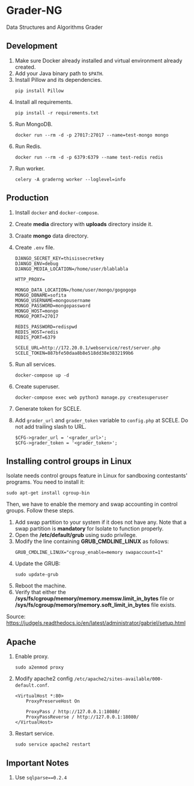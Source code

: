 # Grader-NG

Data Structures and Algorithms Grader

## Development

1. Make sure Docker already installed and virtual environment already created.
1. Add your Java binary path to `$PATH`.
1. Install Pillow and its dependencies.
   ```
   pip install Pillow
   ```
1. Install all requirements.
   ```
   pip install -r requirements.txt
   ```
1. Run MongoDB.
   ```
   docker run --rm -d -p 27017:27017 --name=test-mongo mongo
   ```
1. Run Redis.
   ```
   docker run --rm -d -p 6379:6379 --name test-redis redis
   ```
1. Run worker.
   ```
   celery -A graderng worker --loglevel=info
   ```

## Production

1. Install `docker` and `docker-compose`.
1. Create **media** directory with **uploads** directory inside it.
1. Craate **mongo** data directory.
1. Create `.env` file.

   ```
   DJANGO_SECRET_KEY=thisissecretkey
   DJANGO_ENV=debug
   DJANGO_MEDIA_LOCATION=/home/user/blablabla

   HTTP_PROXY=

   MONGO_DATA_LOCATION=/home/user/mongo/gogogogo
   MONGO_DBNAME=sofita
   MONGO_USERNAME=mongousername
   MONGO_PASSWORD=mongopassword
   MONGO_HOST=mongo
   MONGO_PORT=27017

   REDIS_PASSWORD=redispwd
   REDIS_HOST=redis
   REDIS_PORT=6379

   SCELE_URL=http://172.20.0.1/webservice/rest/server.php
   SCELE_TOKEN=887bfe50daa8b8e518dd38e3832199b6
   ```

1. Run all services.
   ```
   docker-compose up -d
   ```
1. Create superuser.
   ```
   docker-compose exec web python3 manage.py createsuperuser
   ```
1. Generate token for SCELE.
1. Add `grader_url` and `grader_token` variable to `config.php` at SCELE. Do not add trailing slash to URL.
   ```
   $CFG->grader_url = '<grader_url>';
   $CFG->grader_token = '<grader_token>';
   ```

## Installing control groups in Linux

Isolate needs control groups feature in Linux for sandboxing contestants' programs. You need to install it:

```
sudo apt-get install cgroup-bin
```

Then, we have to enable the memory and swap accounting in control groups. Follow these steps.

1. Add swap partition to your system if it does not have any. Note that a swap partition is **mandatory** for Isolate to function properly.
1. Open the **/etc/default/grub** using sudo privilege.
1. Modify the line containing **GRUB_CMDLINE_LINUX** as follows:
   ```
   GRUB_CMDLINE_LINUX="cgroup_enable=memory swapaccount=1"
   ```
1. Update the GRUB:
   ```
   sudo update-grub
   ```
1. Reboot the machine.
1. Verify that either the **/sys/fs/cgroup/memory/memory.memsw.limit_in_bytes** file or **/sys/fs/cgroup/memory/memory.soft_limit_in_bytes** file exists.

Source: https://judgels.readthedocs.io/en/latest/administrator/gabriel/setup.html

## Apache

1. Enable proxy.
   ```
   sudo a2enmod proxy
   ```
1. Modify apache2 config `/etc/apache2/sites-available/000-default.conf`.

   ```
   <VirtualHost *:80>
       ProxyPreserveHost On

       ProxyPass / http://127.0.0.1:18080/
       ProxyPassReverse / http://127.0.0.1:18080/
   </VirtualHost>
   ```

1. Restart service.
   ```
   sudo service apache2 restart
   ```

## Important Notes

1. Use `sqlparse==0.2.4`
